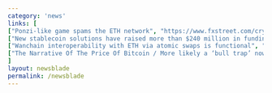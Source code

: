 ```yaml
---
category: 'news'
links: [
["Ponzi-like game spams the ETH network", "https://www.fxstreet.com/cryptocurrencies/news/ponzi-like-game-spams-ethereum-network-eth-goes-down-belwo-critical-460-201807240521"],
["New stablecoin solutions have raised more than $240 million in funding", "https://dailyhodl.com/2018/07/23/ethereum-network-boasts-majority-of-new-stablecoins-that-attracted-240-million-in-funding/"],
["Wanchain interoperability with ETH via atomic swaps is functional", "https://bitcoinexchangeguide.com/wanchain-wan-blockchain-interoperability-with-ethereum-via-atomic-swaps-is-operational/"],
["The Narrative Of The Price Of Bitcoin / More likely a ‘bull trap’ now but ‘accumulating’.", "https://www.forbes.com/sites/investor/2018/07/19/the-narrative-of-the-price-of-bitcoin/"]
]
layout: newsblade
permalink: /newsblade
---
```


